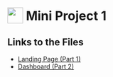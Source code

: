 # <img src="../.github/images/MP1.svg" alt="" width="35" height="36" style="vertical-align: bottom"> Mini Project 1

## Links to the Files

- [Landing Page (Part 1)](./Part1/landing.html)
- [Dashboard (Part 2)](./Part2/dashboard.html)